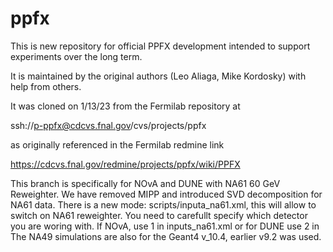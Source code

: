 # ppfx

This is new repository for official PPFX development intended to support experiments over the long term.

It is maintained by the original authors (Leo Aliaga, Mike Kordosky) with help from others.

It was cloned on 1/13/23 from the Fermilab repository at

ssh://p-ppfx@cdcvs.fnal.gov/cvs/projects/ppfx 

as originally referenced in the Fermilab redmine link

https://cdcvs.fnal.gov/redmine/projects/ppfx/wiki/PPFX



This branch is specifically for NOvA and DUNE with NA61 60 GeV Reweighter. We have removed MIPP and introduced SVD decomposition for NA61 data.
There is a new mode: scripts/inputa_na61.xml, this will allow to switch on NA61 reweighter.
You need to carefullt specify which detector you are woring with. If NOvA, use 1 in inputs_na61.xml or for DUNE use 2 in <Exp>
The NA49 simulations are also for the Geant4 v_10.4, earlier v9.2 was used.
